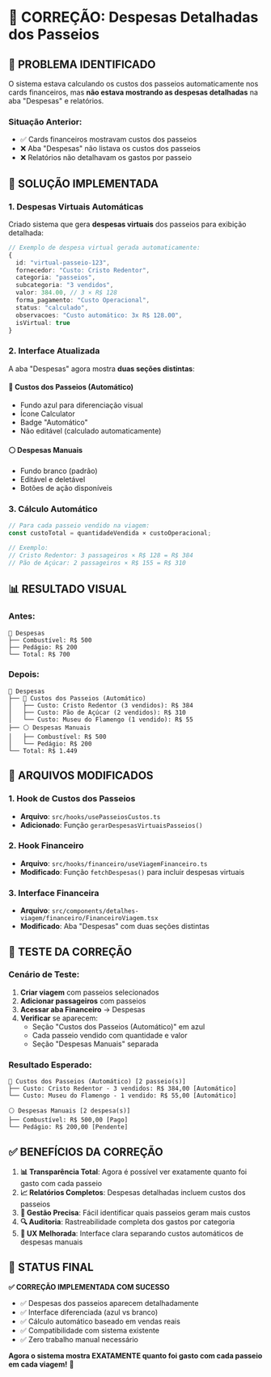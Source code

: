 # 🔧 CORREÇÃO: Despesas Detalhadas dos Passeios

## 🎯 **PROBLEMA IDENTIFICADO**

O sistema estava calculando os custos dos passeios automaticamente nos cards financeiros, mas **não estava mostrando as despesas detalhadas** na aba "Despesas" e relatórios.

### **Situação Anterior:**
- ✅ Cards financeiros mostravam custos dos passeios
- ❌ Aba "Despesas" não listava os custos dos passeios
- ❌ Relatórios não detalhavam os gastos por passeio

## 🚀 **SOLUÇÃO IMPLEMENTADA**

### **1. Despesas Virtuais Automáticas**
Criado sistema que gera **despesas virtuais** dos passeios para exibição detalhada:

```typescript
// Exemplo de despesa virtual gerada automaticamente:
{
  id: "virtual-passeio-123",
  fornecedor: "Custo: Cristo Redentor",
  categoria: "passeios",
  subcategoria: "3 vendidos",
  valor: 384.00, // 3 × R$ 128
  forma_pagamento: "Custo Operacional",
  status: "calculado",
  observacoes: "Custo automático: 3x R$ 128.00",
  isVirtual: true
}
```

### **2. Interface Atualizada**
A aba "Despesas" agora mostra **duas seções distintas**:

#### **🔵 Custos dos Passeios (Automático)**
- Fundo azul para diferenciação visual
- Ícone Calculator
- Badge "Automático"
- Não editável (calculado automaticamente)

#### **⚪ Despesas Manuais**
- Fundo branco (padrão)
- Editável e deletável
- Botões de ação disponíveis

### **3. Cálculo Automático**
```typescript
// Para cada passeio vendido na viagem:
const custoTotal = quantidadeVendida × custoOperacional;

// Exemplo:
// Cristo Redentor: 3 passageiros × R$ 128 = R$ 384
// Pão de Açúcar: 2 passageiros × R$ 155 = R$ 310
```

## 📊 **RESULTADO VISUAL**

### **Antes:**
```
💸 Despesas
├── Combustível: R$ 500
├── Pedágio: R$ 200
└── Total: R$ 700
```

### **Depois:**
```
💸 Despesas
├── 🔵 Custos dos Passeios (Automático)
│   ├── Custo: Cristo Redentor (3 vendidos): R$ 384
│   ├── Custo: Pão de Açúcar (2 vendidos): R$ 310
│   └── Custo: Museu do Flamengo (1 vendido): R$ 55
├── ⚪ Despesas Manuais
│   ├── Combustível: R$ 500
│   └── Pedágio: R$ 200
└── Total: R$ 1.449
```

## 🔧 **ARQUIVOS MODIFICADOS**

### **1. Hook de Custos dos Passeios**
- **Arquivo**: `src/hooks/usePasseiosCustos.ts`
- **Adicionado**: Função `gerarDespesasVirtuaisPasseios()`

### **2. Hook Financeiro**
- **Arquivo**: `src/hooks/financeiro/useViagemFinanceiro.ts`
- **Modificado**: Função `fetchDespesas()` para incluir despesas virtuais

### **3. Interface Financeira**
- **Arquivo**: `src/components/detalhes-viagem/financeiro/FinanceiroViagem.tsx`
- **Modificado**: Aba "Despesas" com duas seções distintas

## 🧪 **TESTE DA CORREÇÃO**

### **Cenário de Teste:**
1. **Criar viagem** com passeios selecionados
2. **Adicionar passageiros** com passeios
3. **Acessar aba Financeiro** → Despesas
4. **Verificar** se aparecem:
   - Seção "Custos dos Passeios (Automático)" em azul
   - Cada passeio vendido com quantidade e valor
   - Seção "Despesas Manuais" separada

### **Resultado Esperado:**
```
🔵 Custos dos Passeios (Automático) [2 passeio(s)]
├── Custo: Cristo Redentor - 3 vendidos: R$ 384,00 [Automático]
└── Custo: Museu do Flamengo - 1 vendido: R$ 55,00 [Automático]

⚪ Despesas Manuais [2 despesa(s)]
├── Combustível: R$ 500,00 [Pago]
└── Pedágio: R$ 200,00 [Pendente]
```

## ✅ **BENEFÍCIOS DA CORREÇÃO**

1. **📊 Transparência Total**: Agora é possível ver exatamente quanto foi gasto com cada passeio
2. **📈 Relatórios Completos**: Despesas detalhadas incluem custos dos passeios
3. **🎯 Gestão Precisa**: Fácil identificar quais passeios geram mais custos
4. **🔍 Auditoria**: Rastreabilidade completa dos gastos por categoria
5. **📱 UX Melhorada**: Interface clara separando custos automáticos de despesas manuais

## 🎯 **STATUS FINAL**

**✅ CORREÇÃO IMPLEMENTADA COM SUCESSO**

- ✅ Despesas dos passeios aparecem detalhadamente
- ✅ Interface diferenciada (azul vs branco)
- ✅ Cálculo automático baseado em vendas reais
- ✅ Compatibilidade com sistema existente
- ✅ Zero trabalho manual necessário

**Agora o sistema mostra EXATAMENTE quanto foi gasto com cada passeio em cada viagem!** 🎉